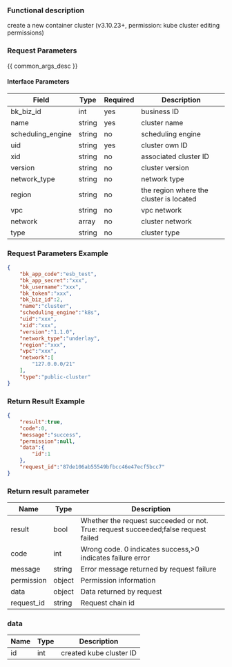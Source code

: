 ### Functional description

create a new container cluster (v3.10.23+, permission: kube cluster editing permissions)

### Request Parameters

{{ common_args_desc }}


#### Interface Parameters

| Field                 | Type      | Required   | Description       |
|-----------|------------|--------|------------|
| bk_biz_id    |  int  | yes     | business ID|
| name    |  string  | yes     | cluster name|
| scheduling_engine |  string  | no  | scheduling engine|
| uid   |  string  | yes   | cluster own ID|
| xid |  string  | no   | associated cluster ID|
| version   |  string  | no   | cluster version |
| network_type   |  string  | no   | network type|
| region |  string  | no    | the region where the cluster is located|
| vpc |  string  | no    | vpc network|
| network |  array  | no    | cluster network|
| type |  string  | no     | cluster type |

### Request Parameters Example

```json
{
    "bk_app_code":"esb_test",
    "bk_app_secret":"xxx",
    "bk_username":"xxx",
    "bk_token":"xxx",
    "bk_biz_id":2,
    "name":"cluster",
    "scheduling_engine":"k8s",
    "uid":"xxx",
    "xid":"xxx",
    "version":"1.1.0",
    "network_type":"underlay",
    "region":"xxx",
    "vpc":"xxx",
    "network":[
        "127.0.0.0/21"
    ],
    "type":"public-cluster"
}
```

### Return Result Example

```json
{
    "result":true,
    "code":0,
    "message":"success",
    "permission":null,
    "data":{
        "id":1
    },
    "request_id":"87de106ab55549bfbcc46e47ecf5bcc7"
}
```
### Return result parameter

| Name    | Type   | Description                                    |
| ------- | ------ | ------------------------------------- |
| result  | bool   | Whether the request succeeded or not. True: request succeeded;false request failed|
| code    |  int    | Wrong code. 0 indicates success,>0 indicates failure error    |
| message | string |Error message returned by request failure                    |
| permission    |  object |Permission information    |
| data    |  object |Data returned by request          |
| request_id    |  string |Request chain id    |


### data

| Name    | Type   | Description                   |
| ------- | ------ | ------------------------------- |
| id  | int   |created kube cluster ID|
